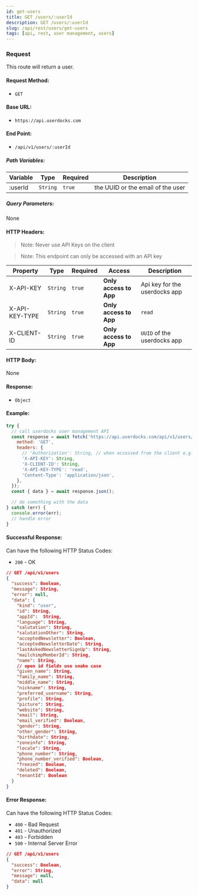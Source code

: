 ```yaml
---
id: get-users
title: GET /users/:userId
description: GET /users/:userId
slug: /api/rest/users/get-users
tags: [api, rest, user management, users]
---
```


### Request

This route will return a user.

#### Request Method:

- `GET`

#### Base URL:

- `https://api.userdocks.com`

#### End Point:

- `/api/v1/users/:userId`

##### Path Variables:

| Variable | Type | Required | Description |
|---|---|---|---|
| :userId | `String` | `true` | the UUID or the email of the user

##### Query Parameters:

None

#### HTTP Headers:

> Note: Never use API Keys on the client

> Note: This endpoint can only be accessed with an API key

| Property       | Type        | Required  | Access                 | Description                   |
| -------------- | ----------- | --------- | ---------------------- | ----------------------------- |
| X-API-KEY      | `String` | `true` | **Only access to App** | Api key for the userdocks app |
| X-API-KEY-TYPE | `String` | `true` | **Only access to App** | `read`                   |
| X-CLIENT-ID    | `String` | `true` | **Only access to App** | `UUID` of the userdocks app   |

#### HTTP Body:

None

#### Response:

- `Object`

#### Example:

```js
try {
  // call userdocks user management API
  const response = await fetch('https://api.userdocks.com/api/v1/users/:userId', {
    method: 'GET',
    headers: {
      // 'Authorization': String, // when accessed from the client e.g. `Bearer ${accessToken}`
      'X-API-KEY': String,
      'X-CLIENT-ID': String,
      'X-API-KEY-TYPE': 'read',
      'Content-Type': 'application/json',
    },
  });
  const { data } = await response.json();

  // do something with the data
} catch (err) {
  console.error(err);
  // handle error
}
```

#### Successful Response:

Can have the following HTTP Status Codes:

- `200` - OK

```json
// GET /api/v1/users
{
  "success": Boolean,
  "message": String,
  "error": null,
  "data": {
    "kind": "user",
    "id": String,
    "appId":  String,
    "language": String,
    "salutation": String,
    "salutationOther": String,
    "acceptedNewsletter": Boolean,
    "acceptedNewsletterDate": String,
    "lastAskedNewsletterSignUp": String,
    "mailchimpMemberId": String,
    "name": String,
    // open id fields use snake case
    "given_name": String,
    "family_name": String,
    "middle_name": String,
    "nickname": String,
    "preferred_username": String,
    "profile": String,
    "picture": String,
    "website": String,
    "email": String,
    "email_verified": Boolean,
    "gender": String,
    "other_gender": String,
    "birthdate": String,
    "zoneinfo": String,
    "locale": String,
    "phone_number": String,
    "phone_number_verified": Boolean,
    "freezed": Boolean,
    "deleted": Boolean,
    "tenantId": Boolean
  }
}
```

#### Error Response:

Can have the following HTTP Status Codes:

- `400` - Bad Request
- `401` - Unauthorized
- `403` - Forbidden
- `500` - Internal Server Error

```json
// GET /api/v1/users
{
  "success": Boolean,
  "error": String,
  "message": null,
  "data": null
}
```
